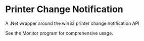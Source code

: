 # Printer Change Notification
A .Net wrapper around the win32 printer change notification API

See the Monitor program for comprehensive usage.
